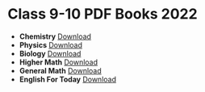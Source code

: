 
# Class 9-10 PDF Books 2022
- **Chemistry** [Download](/assets/NCTB-Books/Class-9-10/Chemistry.pdf)
- **Physics** [Download](/assets/NCTB-Books/Class-9-10/Physics.pdf)
- **Biology** [Download](/assets/NCTB-Books/Class-9-10/Biology.pdf)
- **Higher Math** [Download](/assets/NCTB-Books/Class-9-10/HigherMath.pdf)
- **General Math** [Download](/assets/NCTB-Books/Class-9-10/GeneralMath.pdf)
- **English For Today** [Download](/assets/NCTB-Books/Class-9-10/EnglishForToday.pdf)


